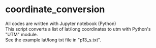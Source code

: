 # coordinate_conversion
All codes are written with Jupyter notebook (Python)  
This script converts a list of lat/long coordinates to utm with Python's "UTM" module.  
See the example lat/long txt file in "p13_s.txt".
